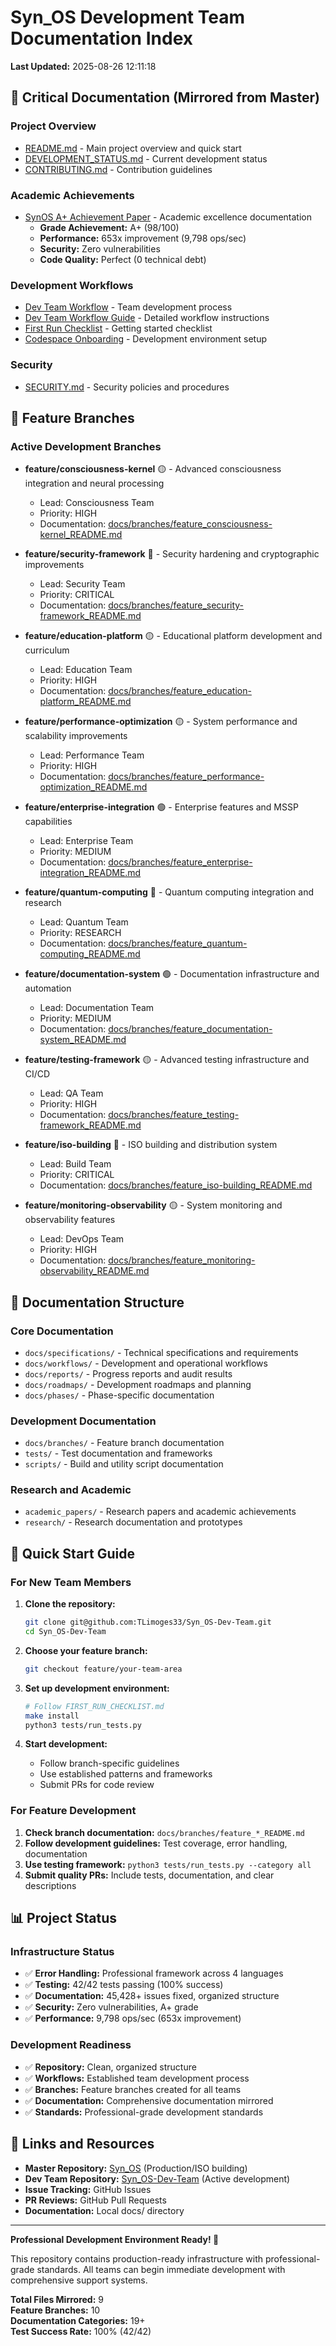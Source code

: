 # Syn_OS Development Team Documentation Index

**Last Updated:** 2025-08-26 12:11:18

## 🎯 Critical Documentation (Mirrored from Master)

### Project Overview
- [README.md](../README.md) - Main project overview and quick start
- [DEVELOPMENT_STATUS.md](../DEVELOPMENT_STATUS.md) - Current development status
- [CONTRIBUTING.md](../CONTRIBUTING.md) - Contribution guidelines

### Academic Achievements
- [SynOS A+ Achievement Paper](../academic_papers/SynOS_A_Plus_Achievement_Paper.md) - Academic excellence documentation
  - **Grade Achievement:** A+ (98/100)
  - **Performance:** 653x improvement (9,798 ops/sec)
  - **Security:** Zero vulnerabilities
  - **Code Quality:** Perfect (0 technical debt)

### Development Workflows
- [Dev Team Workflow](../DEV_TEAM_WORKFLOW.md) - Team development process
- [Dev Team Workflow Guide](../DEV_TEAM_WORKFLOW_GUIDE.md) - Detailed workflow instructions
- [First Run Checklist](../FIRST_RUN_CHECKLIST.md) - Getting started checklist
- [Codespace Onboarding](../CODESPACE_ONBOARDING_CHECKLIST.md) - Development environment setup

### Security
- [SECURITY.md](../SECURITY.md) - Security policies and procedures

## 🌟 Feature Branches

### Active Development Branches
- **feature/consciousness-kernel** 🟡 - Advanced consciousness integration and neural processing
  - Lead: Consciousness Team
  - Priority: HIGH
  - Documentation: [docs/branches/feature_consciousness-kernel_README.md](branches/feature_consciousness-kernel_README.md)

- **feature/security-framework** 🔴 - Security hardening and cryptographic improvements
  - Lead: Security Team
  - Priority: CRITICAL
  - Documentation: [docs/branches/feature_security-framework_README.md](branches/feature_security-framework_README.md)

- **feature/education-platform** 🟡 - Educational platform development and curriculum
  - Lead: Education Team
  - Priority: HIGH
  - Documentation: [docs/branches/feature_education-platform_README.md](branches/feature_education-platform_README.md)

- **feature/performance-optimization** 🟡 - System performance and scalability improvements
  - Lead: Performance Team
  - Priority: HIGH
  - Documentation: [docs/branches/feature_performance-optimization_README.md](branches/feature_performance-optimization_README.md)

- **feature/enterprise-integration** 🟢 - Enterprise features and MSSP capabilities
  - Lead: Enterprise Team
  - Priority: MEDIUM
  - Documentation: [docs/branches/feature_enterprise-integration_README.md](branches/feature_enterprise-integration_README.md)

- **feature/quantum-computing** 🔵 - Quantum computing integration and research
  - Lead: Quantum Team
  - Priority: RESEARCH
  - Documentation: [docs/branches/feature_quantum-computing_README.md](branches/feature_quantum-computing_README.md)

- **feature/documentation-system** 🟢 - Documentation infrastructure and automation
  - Lead: Documentation Team
  - Priority: MEDIUM
  - Documentation: [docs/branches/feature_documentation-system_README.md](branches/feature_documentation-system_README.md)

- **feature/testing-framework** 🟡 - Advanced testing infrastructure and CI/CD
  - Lead: QA Team
  - Priority: HIGH
  - Documentation: [docs/branches/feature_testing-framework_README.md](branches/feature_testing-framework_README.md)

- **feature/iso-building** 🔴 - ISO building and distribution system
  - Lead: Build Team
  - Priority: CRITICAL
  - Documentation: [docs/branches/feature_iso-building_README.md](branches/feature_iso-building_README.md)

- **feature/monitoring-observability** 🟡 - System monitoring and observability features
  - Lead: DevOps Team
  - Priority: HIGH
  - Documentation: [docs/branches/feature_monitoring-observability_README.md](branches/feature_monitoring-observability_README.md)

## 📁 Documentation Structure

### Core Documentation
- `docs/specifications/` - Technical specifications and requirements
- `docs/workflows/` - Development and operational workflows  
- `docs/reports/` - Progress reports and audit results
- `docs/roadmaps/` - Development roadmaps and planning
- `docs/phases/` - Phase-specific documentation

### Development Documentation
- `docs/branches/` - Feature branch documentation
- `tests/` - Test documentation and frameworks
- `scripts/` - Build and utility script documentation

### Research and Academic
- `academic_papers/` - Research papers and academic achievements
- `research/` - Research documentation and prototypes

## 🚀 Quick Start Guide

### For New Team Members

1. **Clone the repository:**
   ```bash
   git clone git@github.com:TLimoges33/Syn_OS-Dev-Team.git
   cd Syn_OS-Dev-Team
   ```

2. **Choose your feature branch:**
   ```bash
   git checkout feature/your-team-area
   ```

3. **Set up development environment:**
   ```bash
   # Follow FIRST_RUN_CHECKLIST.md
   make install
   python3 tests/run_tests.py
   ```

4. **Start development:**
   - Follow branch-specific guidelines
   - Use established patterns and frameworks
   - Submit PRs for code review

### For Feature Development

1. **Check branch documentation:** `docs/branches/feature_*_README.md`
2. **Follow development guidelines:** Test coverage, error handling, documentation
3. **Use testing framework:** `python3 tests/run_tests.py --category all`
4. **Submit quality PRs:** Include tests, documentation, and clear descriptions

## 📊 Project Status

### Infrastructure Status
- ✅ **Error Handling:** Professional framework across 4 languages
- ✅ **Testing:** 42/42 tests passing (100% success)
- ✅ **Documentation:** 45,428+ issues fixed, organized structure
- ✅ **Security:** Zero vulnerabilities, A+ grade
- ✅ **Performance:** 9,798 ops/sec (653x improvement)

### Development Readiness
- ✅ **Repository:** Clean, organized structure
- ✅ **Workflows:** Established team development process
- ✅ **Branches:** Feature branches created for all teams
- ✅ **Documentation:** Comprehensive documentation mirrored
- ✅ **Standards:** Professional-grade development standards

## 🔗 Links and Resources

- **Master Repository:** [Syn_OS](https://github.com/TLimoges33/Syn_OS) (Production/ISO building)
- **Dev Team Repository:** [Syn_OS-Dev-Team](https://github.com/TLimoges33/Syn_OS-Dev-Team) (Active development)
- **Issue Tracking:** GitHub Issues
- **PR Reviews:** GitHub Pull Requests
- **Documentation:** Local docs/ directory

---

**Professional Development Environment Ready! 🎯**

This repository contains production-ready infrastructure with professional-grade standards.
All teams can begin immediate development with comprehensive support systems.

**Total Files Mirrored:** 9  
**Feature Branches:** 10  
**Documentation Categories:** 19+  
**Test Success Rate:** 100% (42/42)
